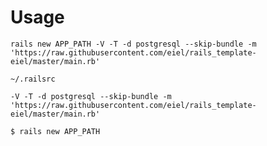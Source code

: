 # Usage

```
rails new APP_PATH -V -T -d postgresql --skip-bundle -m 'https://raw.githubusercontent.com/eiel/rails_template-eiel/master/main.rb'
```

`~/.railsrc`

```
-V -T -d postgresql --skip-bundle -m 'https://raw.githubusercontent.com/eiel/rails_template-eiel/master/main.rb'
```

```
$ rails new APP_PATH
```
